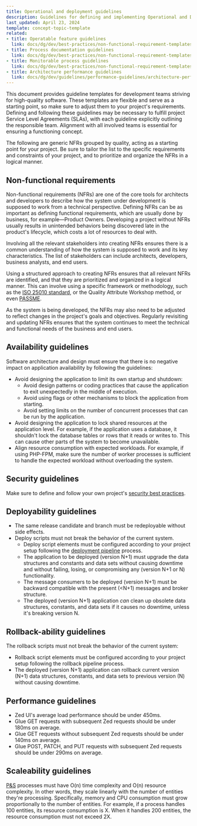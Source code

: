 ```yaml
---
title: Operational and deployment guidelines
description: Guidelines for defining and implementing Operational and Deployment Non-Functional Requirements (NFRs) to ensure the technical success of a project.
last_updated: April 23, 2024
template: concept-topic-template
related:
- title: Operatable feature guidelines
  link: docs/dg/dev/best-practices/non-functional-requirement-templates/operatable-feature-guidelines.html
- title: Process documentation guidelines
  link: docs/dg/dev/best-practices/non-functional-requirement-templates/process-documentation-guidelines.html
- title: Monitorable process guidelines
  link: docs/dg/dev/best-practices/non-functional-requirement-templates/monitorable-process-guidelines.html
- title: Architecture performance guidelines
  link: docs/dg/dev/guidelines/performance-guidelines/architecture-performance-guidelines.html
---
```


This document provides guideline templates for development teams striving for high-quality software. These templates are flexible and serve as a starting point, so make sure to adjust them to your project's requirements. Defining and following these guidelines may be necessary to fulfill project Service Level Agreements (SLAs), with each guideline explicitly outlining the responsible team. Alignment with all involved teams is essential for ensuring a functioning concept.

The following are generic NFRs grouped by quality, acting as a starting point for your project. Be sure to tailor the list to the specific requirements and constraints of your project, and to prioritize and organize the NFRs in a logical manner.


## Non-functional requirements

Non-functional requirements (NFRs) are one of the core tools for architects and developers to describe how the system under development is supposed to work from a technical perspective. Defining NFRs can be as important as defining functional requirements, which are usually done by business, for example—Product Owners. Developing a project without NFRs usually results in
unintended behaviors being discovered late in the product's lifecycle, which costs a lot of resources to deal with.

Involving all the relevant stakeholders into creating NFRs ensures there is a common understanding of how the system is supposed to work and its key characteristics. The list of stakeholders can include architects, developers, business analysts, and end users.

Using a structured approach to creating NFRs ensures that all relevant NFRs are identified, and that they are prioritized and organized in a logical manner. This can involve using a specific framework or methodology, such as the [ISO 25010 standard](https://iso25000.com/index.php/en/iso-25000-standards/iso-25010), or the Quality Attribute Workshop method, or even [PASSME](https://nick-goupinets.medium.com/passme-muster-846a9997645b).

As the system is being developed, the NFRs may also need to be adjusted to reflect changes in the project's goals and objectives. Regularly revisiting and updating NFRs ensures that the system continues to meet the technical and functional needs of the business and end users.

## Availability guidelines

Software architecture and design must ensure that there is no negative impact on application availability by following the guidelines:

- Avoid designing the application to limit its own startup and shutdown:
  - Avoid design patterns or coding practices that cause the application to exit unexpectedly in the middle of execution.
  - Avoid using flags or other mechanisms to block the application from starting.
  - Avoid setting limits on the number of concurrent processes that can be run by the application.
- Avoid designing the application to lock shared resources at the application level. For example, if the application uses a database, it shouldn't lock the database tables or rows that it reads or writes to. This can cause other parts of the system to become unavailable.
- Align resource consumption with expected workloads. For example, if using PHP-FPM, make sure the number of worker processes is sufficient to handle the expected workload without overloading the system.

## Security guidelines

Make sure to define and follow your own project's [security best practices](/docs/dg/dev/guidelines/security-guidelines.html).

## Deployability guidelines

- The same release candidate and branch must be redeployable without side effects.
- Deploy scripts must not break the behavior of the current system.
  - Deploy script elements must be configured according to your project setup following the [deployment pipeline](/docs/cloud/dev/spryker-cloud-commerce-os/configure-deployment-pipelines/deployment-pipelines.html) process.
  - The application to be deployed (version N+1) must upgrade the data structures and constants and data sets without causing downtime and without failing, losing, or compromising any (version N+1 or N) functionality.
  - The message consumers to be deployed (version N+1) must be backward compatible with the present (<N+1) messages and broker structure.
  - The deployed (version N+1) application *can* clean up obsolete data structures, constants, and data sets if it causes no downtime, unless it's breaking version N.

## Rollback-ability guidelines

The rollback scripts must not break the behavior of the current system:
- Rollback script elements must be configured according to your project setup following the rollback pipeline process.
- The deployed (version N+1) application can rollback current version (N+1) data structures, constants, and data sets to previous version (N) without causing downtime.

## Performance guidelines

- Zed UI's average load performance should be under 450ms.
- Glue GET requests with subsequent Zed requests should be under 180ms on average.
- Glue GET requests without subsequent Zed requests should be under 140ms on average.
- Glue POST, PATCH, and PUT requests with subsequent Zed requests should be under 290ms on average.

## Scaleability guidelines

[P&S](/docs/dg/dev/backend-development/data-manipulation/data-publishing/publish-and-synchronization.html) processes must have O(n) time complexity and O(n) resource complexity. In other words, they scale linearly with the number of entities they're processing. Specifically, memory and CPU consumption must grow proportionally to the number of entities. For example, if a process handles 100 entities, its resource consumption is X. When it handles 200 entities, the resource consumption must not exceed 2X.
